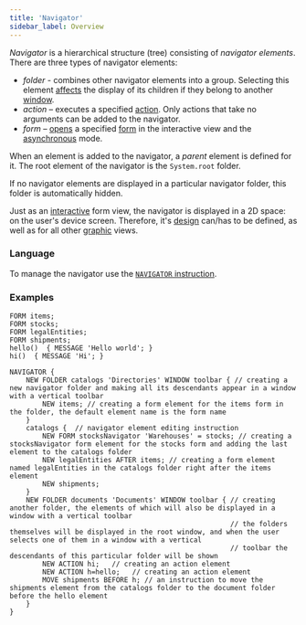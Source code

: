 ```yaml
---
title: 'Navigator'
sidebar_label: Overview
---
```


*Navigator* is a hierarchical structure (tree) consisting of *navigator elements*. There are three types of navigator elements:

-   *folder* - combines other navigator elements into a group. Selecting this element [affects](Navigator_design.md#selectedfolder) the display of its children if they belong to another [window](Navigator_design.md).
-   *action* – executes a specified [action](Actions.md). Only actions that take no arguments can be added to the navigator.
-   *form* – [opens](In_an_interactive_view_SHOW_DIALOG_.md) a specified [form](Forms.md) in the interactive view and the [asynchronous](In_an_interactive_view_SHOW_DIALOG_.md#flow) mode.

When an element is added to the navigator, a *parent* element is defined for it. The root element of the navigator is the `System.root` folder. 

If no navigator elements are displayed in a particular navigator folder, this folder is automatically hidden.

Just as an [interactive](Interactive_view.md) form view, the navigator is displayed in a 2D space: on the user's device screen. Therefore, it's [design](Navigator_design.md) can/has to be defined, as well as for all other [graphic](Form_views.md#graphic) views.

### Language

To manage the navigator use the [`NAVIGATOR` instruction](NAVIGATOR_instruction.md).

### Examples

```lsf
FORM items;
FORM stocks;
FORM legalEntities;
FORM shipments;
hello()  { MESSAGE 'Hello world'; }
hi()  { MESSAGE 'Hi'; }

NAVIGATOR {
    NEW FOLDER catalogs 'Directories' WINDOW toolbar { // creating a new navigator folder and making all its descendants appear in a window with a vertical toolbar
        NEW items; // creating a form element for the items form in the folder, the default element name is the form name
    }
    catalogs {  // navigator element editing instruction
        NEW FORM stocksNavigator 'Warehouses' = stocks; // creating a stocksNavigator form element for the stocks form and adding the last element to the catalogs folder
        NEW legalEntities AFTER items; // creating a form element named legalEntities in the catalogs folder right after the items element
        NEW shipments;
    }
    NEW FOLDER documents 'Documents' WINDOW toolbar { // creating another folder, the elements of which will also be displayed in a window with a vertical toolbar
                                                      // the folders themselves will be displayed in the root window, and when the user selects one of them in a window with a vertical
                                                      // toolbar the descendants of this particular folder will be shown
        NEW ACTION hi;   // creating an action element
        NEW ACTION h=hello;   // creating an action element
        MOVE shipments BEFORE h; // an instruction to move the shipments element from the catalogs folder to the document folder before the hello element
    }
}
```
